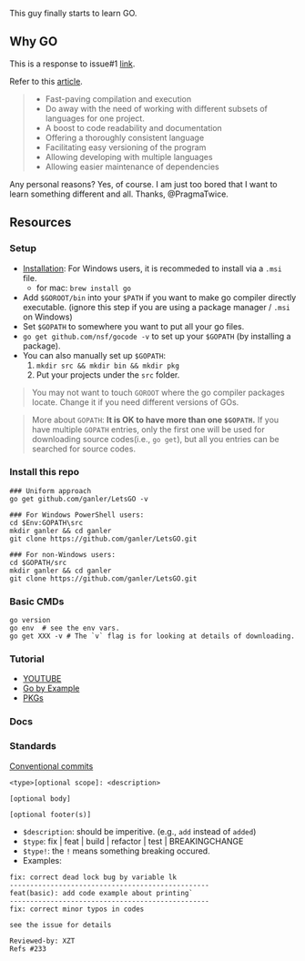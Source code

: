 This guy finally starts to learn GO.

## Why GO

This is a response to issue#1 [link](https://github.com/ganler/LetsGO/issues/1). 

Refer to this [article](https://productcoalition.com/reasons-why-golang-is-better-than-other-programming-languages-4714082bb1b1).

> * Fast-paving compilation and execution
> * Do away with the need of working with different subsets of languages for one project.
> * A boost to code readability and documentation
> * Offering a thoroughly consistent language
> * Facilitating easy versioning of the program
> * Allowing developing with multiple languages
> * Allowing easier maintenance of dependencies

Any personal reasons? Yes, of course. I am just too bored that I want to learn something different and all. Thanks, @PragmaTwice.

## Resources

### Setup

* [Installation](https://golang.org/doc/install): For Windows users, it is recommeded to install via a `.msi` file.
    * for mac: `brew install go`
* Add `$GOROOT/bin` into your `$PATH` if you want to make go compiler directly executable. (ignore this step if you are using a package manager / `.msi` on Windows)
* Set `$GOPATH` to somewhere you want to put all your go files.
* `go get github.com/nsf/gocode -v` to set up your `$GOPATH` (by installing a package).
* You can also manually set up `$GOPATH`:
    1. `mkdir src && mkdir bin && mkdir pkg`
    2. Put your projects under the `src` folder.

> You may not want to touch `GOROOT` where the go compiler packages locate. Change it if you need different versions of GOs.

> More about `GOPATH`: **It is OK to have more than one `$GOPATH`.**
> If you have multiple `GOPATH` entries, only the first one will be used for downloading source codes(i.e., `go get`), but all you entries can be searched for source codes. 

### Install this repo

```
### Uniform approach
go get github.com/ganler/LetsGO -v

### For Windows PowerShell users:
cd $Env:GOPATH\src
mkdir ganler && cd ganler
git clone https://github.com/ganler/LetsGO.git

### For non-Windows users:
cd $GOPATH/src
mkdir ganler && cd ganler
git clone https://github.com/ganler/LetsGO.git
```

### Basic CMDs

```shell
go version
go env  # see the env vars.
go get XXX -v # The `v` flag is for looking at details of downloading.
```

### Tutorial

* [YOUTUBE](https://www.youtube.com/watch?v=YS4e4q9oBaU)
* [Go by Example](https://gobyexample.com/)
* [PKGs](https://golang.org/pkg/)

### Docs


### Standards

[Conventional commits](https://www.conventionalcommits.org/en/v1.0.0/)
```
<type>[optional scope]: <description>

[optional body]

[optional footer(s)]
```
* `$description`: should be imperitive. (e.g., `add` instead of `added`)
* `$type`: fix | feat | build | refactor | test | BREAKINGCHANGE
* `$type!`: the `!` means something breaking occured.
* Examples:
```
fix: correct dead lock bug by variable lk
-------------------------------------------------
feat(basic): add code example about printing`
-------------------------------------------------
fix: correct minor typos in codes

see the issue for details

Reviewed-by: XZT
Refs #233
```
